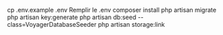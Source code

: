 cp .env.example .env
Remplir le .env
composer install
php artisan migrate
php artisan key:generate
php artisan db:seed --class=VoyagerDatabaseSeeder
php artisan storage:link

